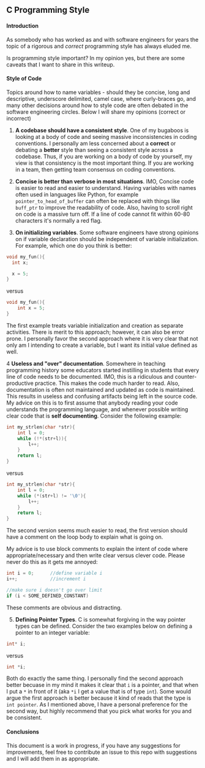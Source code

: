 ## C Programming Style

#### Introduction
As somebody who has worked as and with software engineers for years the topic of a rigorous and *correct* programming style has always eluded me.

Is programming style important?  In my opinion yes, but there are some caveats that I want to share in this writeup.


#### Style of Code
Topics around how to name variables - should they be concise, long and descriptive, underscore delimited, camel case, where curly-braces go, and many other decisions around how to style code are often debated in the software engineering circles.  Below I will share my opinions (correct or incorrect)

1. **A codebase should have a consistent style**.  One of my bugaboos is looking at a body of code and seeing massive inconsistencies in coding conventions.  I personally am less concerned about a **correct** or debating a **better** style than seeing a consistent style across a codebase.  Thus, if you are working on a body of code by yourself, my view is that consistency is the most important thing.  If you are working in a team, then getting team consensus on coding conventions.

2. **Concise is better than verbose in most situations**.  IMO, Concise code is easier to read and easier to understand.  Having variables with names often used in languages like Python, for example `pointer_to_head_of_buffer` can often be replaced with things like `buff_ptr` to improve the readability of code.  Also, having to scroll right on code is a massive turn off.  If a line of code cannot fit within 60-80 characters it's normally a red flag.

3. **On initializing variables**.  Some software engineers have strong opinions on if variable declaration should be independent of variable initialization.  For example, which one do you think is better:

  ```c
  void my_fun(){
    int x;

    x = 5;
  }
  ```
versus
```c
void my_fun(){
    int x = 5;
}
```
The first example treats variable initialization and creation as separate activities.  There is merit to this approach; however, it can also be error prone.  I personally favor the second approach where it is very clear that not only am I intending to create a variable, but I want its initial value defined as well.

4 **Useless and "over" documentation**.  Somewhere in teaching programming history some educators started instilling in students that every line of code needs to be documented.  IMO, this is a ridiculous and counter-productive practice. This makes the code much harder to read.  Also, documentation is often not maintained and updated as code is maintained.  This results in useless and confusing artifacts being left in the source code.  My advice on this is to first assume that anybody reading your code understands the programming language, and whenever possible writing clear code that is **self documenting**.  Consider the following example:

```c
int my_strlen(char *str){
    int l = 0;
    while (!*(str+l)){
        l++;
    }
    return l;
}
```
versus
```c
int my_strlen(char *str){
    int l = 0;
    while (*(str+l) != '\0'){
        l++;
    }
    return l;
}
```
The second version seems much easier to read, the first version should have a comment on the loop body to explain what is going on.

My advice is to use block comments to explain the intent of code where appropriate/necessary and then write clear versus clever code. Please never do this as it gets me annoyed:

```c
int i = 0;      //define variable i
i++;            //increment i

//make sure i doesn't go over limit
if (i < SOME_DEFINED_CONSTANT)
```

These comments are obvious and distracting.

5. **Defining Pointer Types**.  C is somewhat forgiving in the way pointer types can be defined.  Consider the two examples below on defining a pointer to an integer variable:

```c
int* i;
```
versus
```c
int *i;
```

Both do exactly the same thing.  I personally find the second approach better becuase in my mind it makes it clear that `i` is a pointer, and that when I put a `*` in front of it (aka `*i` I get a value that is of type `int`).  Some would argue the first approach is better because it kind of reads that the type is `int pointer`.  As I mentioned above, I have a personal preference for the second way, but highly recommend that you pick what works for you and be consistent. 

#### Conclusions
This document is a work in progress, if you have any suggestions for improvements, feel free to contribute an issue to this repo with suggestions and I will add them in as appropriate. 